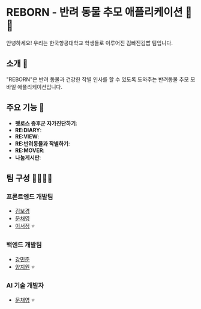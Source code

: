 # REBORN - 반려 동물 추모 애플리케이션 🐾💙

안녕하세요! 우리는 한국항공대학교 학생들로 이루어진 김빠진김빱 팀입니다.

## 소개 🌈

"REBORN"은 반려 동물과 건강한 작별 인사를 할 수 있도록 도와주는 반려동물 추모 모바일 애플리케이션입니다.

## 주요 기능 🚀

- **펫로스 증후군 자가진단하기**:
- **RE:DIARY**:
- **RE:VIEW**:
- **RE:반려동물과 작별하기**: 
- **RE:MOVER**:
- **나눔게시판**: 
 

## 팀 구성 👨‍💻👩‍💻

### 프론트엔드 개발팀

- [김보경](https://github.com/kimbodle)
- [문채영](https://github.com/mcy0325)
- [이서정](https://github.com/girin-sj) ⭐ 

### 백엔드 개발팀

- [강민준](https://github.com/MinJunKKang)
- [양지원](https://github.com/persi0815) ⭐

### AI 기술 개발자

- [문채영](https://github.com/mcy0325) ⭐

